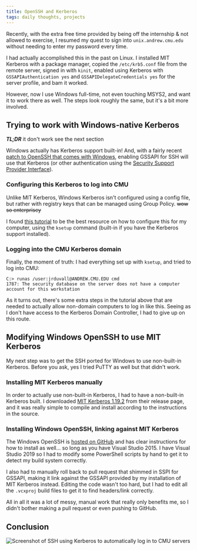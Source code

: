 ```yaml
---
title: OpenSSH and Kerberos
tags: daily thoughts, projects
---
```


Recently, with the extra free time provided by being off the internship & not
allowed to exercise, I resumed my quest to sign into `unix.andrew.cmu.edu`
without needing to enter my password every time.

I had actually accomplished this in the past on Linux. I installed MIT Kerberos
with a package manager, copied the `/etc/krb5.conf` file from the remote server,
signed in with `kinit`, enabled using Kerberos with `GSSAPIAuthentication yes`
and `GSSAPIDelegateCredentials yes` for the server profile, and bam it worked.

However, now I use Windows full-time, not even touching MSYS2, and want it to
work there as well. The steps look roughly the same, but it's a bit more
involved.

## Trying to work with Windows-native Kerberos

**_TL;DR_** it don't work see the next section

Windows actually has Kerberos support built-in! And, with a fairly recent
[patch to OpenSSH that comes with Windows](https://github.com/PowerShell/openssh-portable/pull/360),
enabling GSSAPI for SSH will use that Kerberos (or other authentication using
the [Security Support Provider Interface](https://docs.microsoft.com/en-us/windows/win32/secauthn/sspi-kerberos-interoperability-with-gssapi)).

### Configuring this Kerberos to log into CMU

Unlike MIT Kerberos, Windows Kerberos isn't configured using a config file,
but rather with registry keys that can be managed using Group Policy. ~~wow
so enterprisey~~

I found [this tutorial](https://www.garyhawkins.me.uk/non-domain-mit-kerberos-logins-on-windows-10/)
to be the best resource on how to configure this for my computer, using the
`ksetup` command (built-in if you have the Kerberos support installed).

### Logging into the CMU Kerberos domain

Finally, the moment of truth: I had everything set up with `ksetup`, and tried
to log into CMU:

```
C:> runas /user:jrduvall@ANDREW.CMU.EDU cmd
1787: The security database on the server does not have a computer account for this workstation
```

As it turns out, there's some extra steps in the tutorial above that are needed
to actually allow non-domain computers to log in like this. Seeing as I don't
have access to the Kerberos Domain Controller, I had to give up on this route.

## Modifying Windows OpenSSH to use MIT Kerberos

My next step was to get the SSH ported for Windows to use non-built-in Kerberos.
Before you ask, yes I tried PuTTY as well but that didn't work.

### Installing MIT Kerberos manually

In order to actually use non-built-in Kerberos, I had to have a non-built-in
Kerberos built. I downloaded [MIT Kerberos 1.19.2](https://web.mit.edu/kerberos/dist/index.html)
from their release page, and it was really simple to compile and install
according to the instructions in the source.

### Installing Windows OpenSSH, linking against MIT Kerberos

The Windows OpenSSH is [hosted on GitHub](https://github.com/PowerShell/openssh-portable)
and has clear instructions for how to install as well... so long as you have
Visual Studio 2015. I have Visual Studio 2019 so I had to modify some PowerShell
scripts by hand to get it to detect my build system correctly.

I also had to manually roll back to pull request that shimmed in SSPI for
GSSAPI, making it link against the GSSAPI provided by my installation of MIT
Kerberos instead. Editing the code wasn't too hard, but I had to edit all the
`.vcxproj` build files to get it to find headers/link correctly.

All in all it was a lot of messy, manual work that really only benefits me, so
I didn't bother making a pull request or even pushing to GitHub.

## Conclusion

![Screenshot of SSH using Kerberos to automatically log in to CMU servers](/uploads/ssh-using-kerberos.png "I can log in without a password now!")
